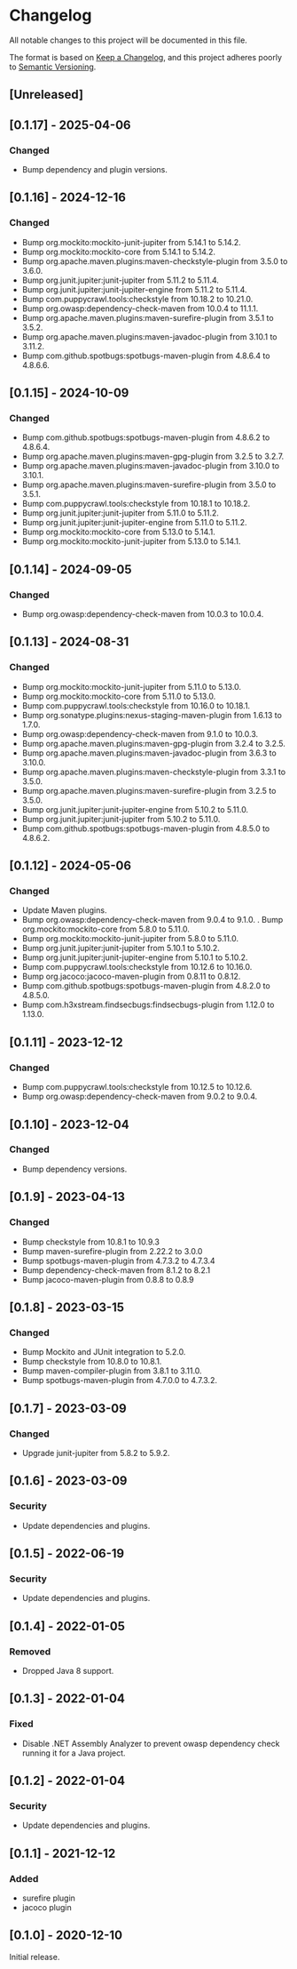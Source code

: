 # Changelog
All notable changes to this project will be documented in this file.

The format is based on [Keep a Changelog](https://keepachangelog.com/en/1.0.0/),
and this project adheres poorly to [Semantic Versioning](https://semver.org/spec/v2.0.0.html).

## [Unreleased]

## [0.1.17] - 2025-04-06
### Changed
- Bump dependency and plugin versions.

## [0.1.16] - 2024-12-16
### Changed
- Bump org.mockito:mockito-junit-jupiter from 5.14.1 to 5.14.2.
- Bump org.mockito:mockito-core from 5.14.1 to 5.14.2.
- Bump org.apache.maven.plugins:maven-checkstyle-plugin from 3.5.0 to 3.6.0.
- Bump org.junit.jupiter:junit-jupiter from 5.11.2 to 5.11.4.
- Bump org.junit.jupiter:junit-jupiter-engine from 5.11.2 to 5.11.4.
- Bump com.puppycrawl.tools:checkstyle from 10.18.2 to 10.21.0.
- Bump org.owasp:dependency-check-maven from 10.0.4 to 11.1.1.
- Bump org.apache.maven.plugins:maven-surefire-plugin from 3.5.1 to 3.5.2.
- Bump org.apache.maven.plugins:maven-javadoc-plugin from 3.10.1 to 3.11.2.
- Bump com.github.spotbugs:spotbugs-maven-plugin from 4.8.6.4 to 4.8.6.6.

## [0.1.15] - 2024-10-09
### Changed
- Bump com.github.spotbugs:spotbugs-maven-plugin from 4.8.6.2 to 4.8.6.4.
- Bump org.apache.maven.plugins:maven-gpg-plugin from 3.2.5 to 3.2.7.
- Bump org.apache.maven.plugins:maven-javadoc-plugin from 3.10.0 to 3.10.1.
- Bump org.apache.maven.plugins:maven-surefire-plugin from 3.5.0 to 3.5.1.
- Bump com.puppycrawl.tools:checkstyle from 10.18.1 to 10.18.2.
- Bump org.junit.jupiter:junit-jupiter from 5.11.0 to 5.11.2.
- Bump org.junit.jupiter:junit-jupiter-engine from 5.11.0 to 5.11.2.
- Bump org.mockito:mockito-core from 5.13.0 to 5.14.1.
- Bump org.mockito:mockito-junit-jupiter from 5.13.0 to 5.14.1.

## [0.1.14] - 2024-09-05
### Changed
- Bump org.owasp:dependency-check-maven from 10.0.3 to 10.0.4.

## [0.1.13] - 2024-08-31
### Changed
- Bump org.mockito:mockito-junit-jupiter from 5.11.0 to 5.13.0.
- Bump org.mockito:mockito-core from 5.11.0 to 5.13.0.
- Bump com.puppycrawl.tools:checkstyle from 10.16.0 to 10.18.1.
- Bump org.sonatype.plugins:nexus-staging-maven-plugin from 1.6.13 to 1.7.0.
- Bump org.owasp:dependency-check-maven from 9.1.0 to 10.0.3.
- Bump org.apache.maven.plugins:maven-gpg-plugin from 3.2.4 to 3.2.5.
- Bump org.apache.maven.plugins:maven-javadoc-plugin from 3.6.3 to 3.10.0.
- Bump org.apache.maven.plugins:maven-checkstyle-plugin from 3.3.1 to 3.5.0.
- Bump org.apache.maven.plugins:maven-surefire-plugin from 3.2.5 to 3.5.0.
- Bump org.junit.jupiter:junit-jupiter-engine from 5.10.2 to 5.11.0.
- Bump org.junit.jupiter:junit-jupiter from 5.10.2 to 5.11.0.
- Bump com.github.spotbugs:spotbugs-maven-plugin from 4.8.5.0 to 4.8.6.2.

## [0.1.12] - 2024-05-06
### Changed
- Update Maven plugins.
- Bump org.owasp:dependency-check-maven from 9.0.4 to 9.1.0.
. Bump org.mockito:mockito-core from 5.8.0 to 5.11.0.
- Bump org.mockito:mockito-junit-jupiter from 5.8.0 to 5.11.0.
- Bump org.junit.jupiter:junit-jupiter from 5.10.1 to 5.10.2.
- Bump org.junit.jupiter:junit-jupiter-engine from 5.10.1 to 5.10.2.
- Bump com.puppycrawl.tools:checkstyle from 10.12.6 to 10.16.0.
- Bump org.jacoco:jacoco-maven-plugin from 0.8.11 to 0.8.12.
- Bump com.github.spotbugs:spotbugs-maven-plugin from 4.8.2.0 to 4.8.5.0.
- Bump com.h3xstream.findsecbugs:findsecbugs-plugin from 1.12.0 to 1.13.0.


## [0.1.11] - 2023-12-12
### Changed
- Bump com.puppycrawl.tools:checkstyle from 10.12.5 to 10.12.6.
- Bump org.owasp:dependency-check-maven from 9.0.2 to 9.0.4.

## [0.1.10] - 2023-12-04
### Changed
- Bump dependency versions.

## [0.1.9] - 2023-04-13
### Changed
- Bump checkstyle from 10.8.1 to 10.9.3
- Bump maven-surefire-plugin from 2.22.2 to 3.0.0
- Bump spotbugs-maven-plugin from 4.7.3.2 to 4.7.3.4
- Bump dependency-check-maven from 8.1.2 to 8.2.1
- Bump jacoco-maven-plugin from 0.8.8 to 0.8.9

## [0.1.8] - 2023-03-15
### Changed
- Bump Mockito and JUnit integration to 5.2.0.
- Bump checkstyle from 10.8.0 to 10.8.1.
- Bump maven-compiler-plugin from 3.8.1 to 3.11.0.
- Bump spotbugs-maven-plugin from 4.7.0.0 to 4.7.3.2.

## [0.1.7] - 2023-03-09
### Changed
- Upgrade junit-jupiter from 5.8.2 to 5.9.2.

## [0.1.6] - 2023-03-09
### Security
- Update dependencies and plugins.

## [0.1.5] - 2022-06-19
### Security
- Update dependencies and plugins.

## [0.1.4] - 2022-01-05
### Removed
- Dropped Java 8 support.

## [0.1.3] - 2022-01-04
### Fixed
- Disable .NET Assembly Analyzer to prevent owasp dependency check running it for a Java project.

## [0.1.2] - 2022-01-04
### Security
- Update dependencies and plugins.

## [0.1.1] - 2021-12-12
### Added
- surefire plugin
- jacoco plugin

## [0.1.0] - 2020-12-10

Initial release.
